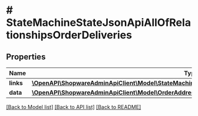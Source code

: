 # # StateMachineStateJsonApiAllOfRelationshipsOrderDeliveries

## Properties

Name | Type | Description | Notes
------------ | ------------- | ------------- | -------------
**links** | [**\OpenAPI\ShopwareAdminApiClient\Model\StateMachineStateJsonApiAllOfRelationshipsOrderDeliveriesLinks**](StateMachineStateJsonApiAllOfRelationshipsOrderDeliveriesLinks.md) |  | [optional]
**data** | [**\OpenAPI\ShopwareAdminApiClient\Model\OrderAddressJsonApiAllOfRelationshipsOrderDeliveriesData[]**](OrderAddressJsonApiAllOfRelationshipsOrderDeliveriesData.md) |  | [optional]

[[Back to Model list]](../../README.md#models) [[Back to API list]](../../README.md#endpoints) [[Back to README]](../../README.md)
